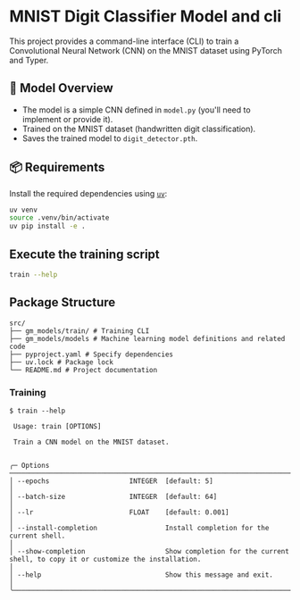 # MNIST Digit Classifier Model and cli

This project provides a command-line interface (CLI) to train a Convolutional Neural Network (CNN) on the MNIST dataset using PyTorch and Typer.

## 🧠 Model Overview

- The model is a simple CNN defined in `model.py` (you'll need to implement or provide it).
- Trained on the MNIST dataset (handwritten digit classification).
- Saves the trained model to `digit_detector.pth`.

## 📦 Requirements

Install the required dependencies using [`uv`](https://github.com/astral-sh/uv):

```bash
uv venv
source .venv/bin/activate
uv pip install -e .
```
## Execute the training script 
```bash
train --help
```

## Package Structure
```
src/
├── gm_models/train/ # Training CLI
├── gm_models/models # Machine learning model definitions and related code
├── pyproject.yaml # Specify dependencies
├── uv.lock # Package lock
└── README.md # Project documentation
```
### Training

```
$ train --help
                                                                                                                                                                            
 Usage: train [OPTIONS]                                                                                                                                                      
                                                                                                                                                                             
 Train a CNN model on the MNIST dataset.                                                                                                                                     
                                                                                                                                                                             
                                                                                                                                                                             
╭─ Options ─────────────────────────────────────────────────────────────────────────────────────────────────────────────────────────────────────────────────────────────────╮
│ --epochs                    INTEGER  [default: 5]                                                                                                                         │
│ --batch-size                INTEGER  [default: 64]                                                                                                                        │
│ --lr                        FLOAT    [default: 0.001]                                                                                                                     │
│ --install-completion                 Install completion for the current shell.                                                                                            │
│ --show-completion                    Show completion for the current shell, to copy it or customize the installation.                                                     │
│ --help                               Show this message and exit.                                                                                                          │
╰───────────────────────────────────────────────────────────────────────────────────────────────────────────────────────────────────────────────────────────────────────────╯ 
```
